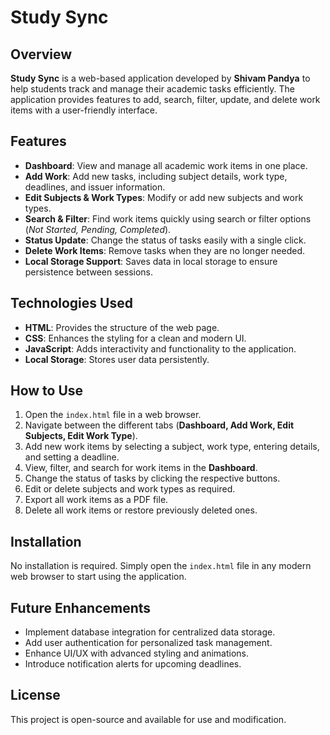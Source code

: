 # Study Sync

## Overview

**Study Sync** is a web-based application developed by **Shivam Pandya** to help students track and manage their academic tasks efficiently. The application provides features to add, search, filter, update, and delete work items with a user-friendly interface.

## Features

- **Dashboard**: View and manage all academic work items in one place.
- **Add Work**: Add new tasks, including subject details, work type, deadlines, and issuer information.
- **Edit Subjects & Work Types**: Modify or add new subjects and work types.
- **Search & Filter**: Find work items quickly using search or filter options (*Not Started, Pending, Completed*).
- **Status Update**: Change the status of tasks easily with a single click.
- **Delete Work Items**: Remove tasks when they are no longer needed.
- **Local Storage Support**: Saves data in local storage to ensure persistence between sessions.

## Technologies Used

- **HTML**: Provides the structure of the web page.
- **CSS**: Enhances the styling for a clean and modern UI.
- **JavaScript**: Adds interactivity and functionality to the application.
- **Local Storage**: Stores user data persistently.

## How to Use

1. Open the `index.html` file in a web browser.
2. Navigate between the different tabs (**Dashboard, Add Work, Edit Subjects, Edit Work Type**).
3. Add new work items by selecting a subject, work type, entering details, and setting a deadline.
4. View, filter, and search for work items in the **Dashboard**.
5. Change the status of tasks by clicking the respective buttons.
6. Edit or delete subjects and work types as required.
7. Export all work items as a PDF file.
8. Delete all work items or restore previously deleted ones.

## Installation

No installation is required. Simply open the `index.html` file in any modern web browser to start using the application.

## Future Enhancements

- Implement database integration for centralized data storage.
- Add user authentication for personalized task management.
- Enhance UI/UX with advanced styling and animations.
- Introduce notification alerts for upcoming deadlines.

## License

This project is open-source and available for use and modification.
